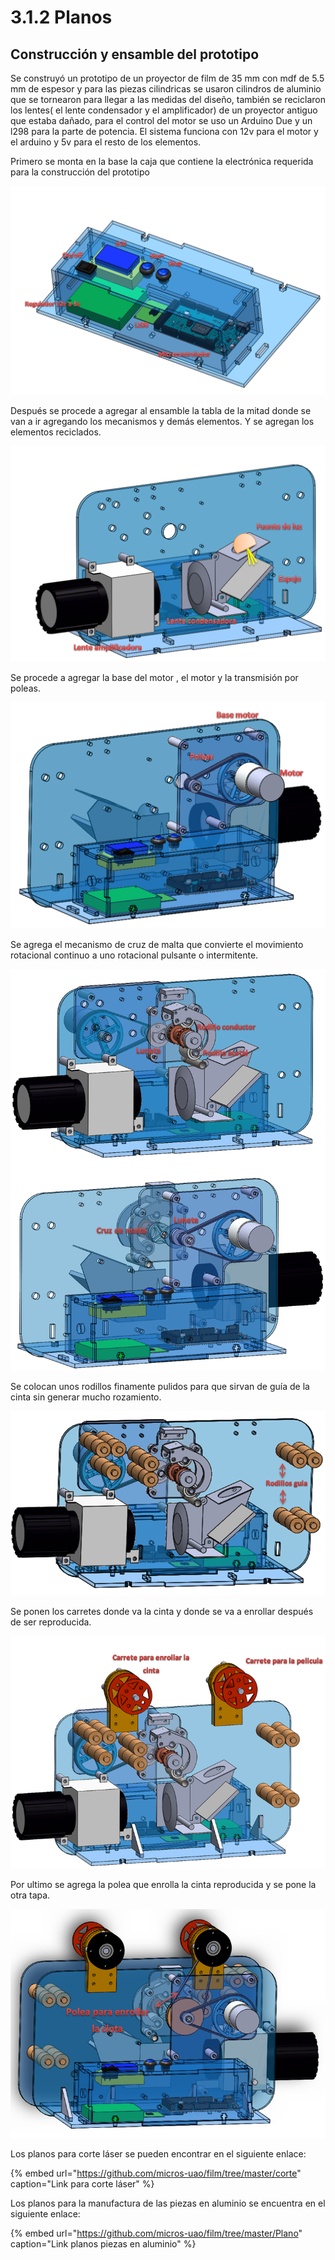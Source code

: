 # 3.1.2 Planos

## Construcción y ensamble del prototipo

Se construyó un prototipo de un proyector de film de 35 mm con mdf de 5.5 mm de espesor y para las piezas cilindricas se usaron cilindros de aluminio que se tornearon para llegar a las medidas del diseño, también se reciclaron los lentes\( el lente condensador y el amplificador\) de un proyector antiguo que estaba dañado, para el control del motor se uso un Arduino Due y un l298 para la parte de potencia. El sistema funciona con 12v para el motor y el arduino y 5v para el resto de los elementos.

Primero se monta en la base la caja que contiene la electrónica requerida para la construcción del prototipo

![Montaje de la electr&#xF3;nica del prototipo](../../.gitbook/assets/image%20%2849%29.png)

Después se procede a agregar al ensamble la tabla de la mitad donde se van a ir agregando los mecanismos y demás elementos. Y se agregan los elementos reciclados.

![Montaje de los lentes y la fuente de luz](../../.gitbook/assets/image%20%2843%29.png)

Se procede a agregar la base del motor , el motor y la transmisión por poleas.

![Motor y transmisi&#xF3;n por poleas](../../.gitbook/assets/image%20%2857%29.png)

Se agrega el mecanismo de cruz de malta que convierte el movimiento rotacional continuo a uno rotacional pulsante o intermitente.

 

![Sistema cruz de malta](../../.gitbook/assets/image%20%2861%29.png)

Se colocan unos rodillos finamente pulidos para que sirvan de guía de la cinta sin generar mucho rozamiento.

![Rodillos de madera para guiar la cinta](../../.gitbook/assets/image%20%2822%29.png)

Se ponen los carretes donde va la cinta  y donde se va a enrollar después de ser reproducida.

![](../../.gitbook/assets/image%20%2837%29.png)

Por ultimo se agrega la polea que enrolla la cinta reproducida y se pone la otra tapa.

![Polea encargada de enrollar la cinta](../../.gitbook/assets/image%20%2850%29.png)

Los planos para corte láser se pueden encontrar en el siguiente enlace:

{% embed url="https://github.com/micros-uao/film/tree/master/corte" caption="Link para corte láser" %}

Los planos para la manufactura de las piezas en aluminio se encuentra en el siguiente enlace:

{% embed url="https://github.com/micros-uao/film/tree/master/Plano" caption="Link planos piezas en aluminio" %}

